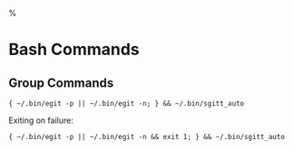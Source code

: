%

# Bash Commands

## Group Commands

```
{ ~/.bin/egit -p || ~/.bin/egit -n; } && ~/.bin/sgitt_auto
```

Exiting on failure:

```
{ ~/.bin/egit -p || ~/.bin/egit -n && exit 1; } && ~/.bin/sgitt_auto
```
